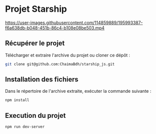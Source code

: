# Projet Starship



https://user-images.githubusercontent.com/114859889/195993387-f6a638db-b048-451b-86c4-b108e08be503.mp4



## Récupérer le projet 

Télécharger et extraire l'archive du projet ou cloner ce dépôt :  

```bash
git clone git@github.com:ChaimaBdh/starship_js.git
```

## Installation des fichiers  

Dans le répertoire de l'archive extraite, exécuter la commande suivante :

```bash
npm install
```
  
## Execution du projet 

```bash
npm run dev-server
```

